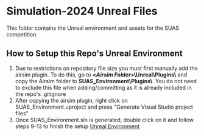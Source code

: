 # Simulation-2024 Unreal Files

This folder contains the Unreal environment and assets for the SUAS competition

## How to Setup this Repo's Unreal Environment
1. Due to restrictions on repository file size you must first manually add the airsim plugin. To do this, go to **\<*Airsim Folder*>\Unreal\Plugins\\** and copy the Airsim folder to **SUAS_Environment\Plugins\\**. You do not need to exclude this file when adding/committing as it is already included in the repo's .gitignore
2. After copying the airsim plugin, right click on SUAS_Environment.uproject and press "Generate Visual Studio project files"
3. Once SUAS_Environment.sln is generated, double click on it and follow steps 9-13 to finish the setup [Unreal Environment](https://microsoft.github.io/AirSim/unreal_custenv/#:~:text=Below%20are%20the%20instructions%20to%20do%20this%3A%201,chose%20%22Generate%20Visual%20Studio%20project%20files%22%20option.%20)
